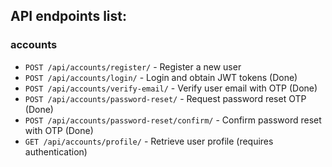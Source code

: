 




## API endpoints list:

### accounts

- `POST /api/accounts/register/` - Register a new user
- `POST /api/accounts/login/` - Login and obtain JWT tokens (Done)
- `POST /api/accounts/verify-email/` - Verify user email with OTP (Done)
- `POST /api/accounts/password-reset/` - Request password reset OTP (Done)
- `POST /api/accounts/password-reset/confirm/` - Confirm password reset with OTP (Done)
- `GET /api/accounts/profile/` - Retrieve user profile (requires authentication)
